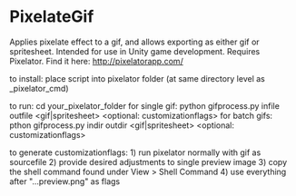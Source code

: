 # PixelateGif
Applies pixelate effect to a gif, and allows exporting as either gif or spritesheet. Intended for use in Unity game development. 
Requires Pixelator. Find it here: http://pixelatorapp.com/

to install:
place script into pixelator folder (at same directory level as _pixelator_cmd)

to run:
    cd your_pixelator_folder
    for single gif: python gifprocess.py infile outfile <gif|spritesheet> <optional: customizationflags>
    for batch gifs: pthon gifprocess.py indir outdir <gif|spritesheet> <optional: customizationflags>
    
to generate customizationflags:
    1) run pixelator normally with gif as sourcefile
    2) provide desired adjustments to single preview image
    3) copy the shell command found under View > Shell Command
    4) use everything after "...preview.png" as flags
